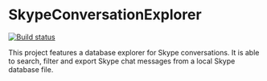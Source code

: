 # SkypeConversationExplorer

[![Build status](https://ci.appveyor.com/api/projects/status/jk113a4hgu5yp7q4?svg=true)](https://ci.appveyor.com/project/SilentFlyBy/skypeconversationexplorer)


This project features a database explorer for Skype conversations.
It is able to search, filter and export Skype chat messages from a local Skype database file.
